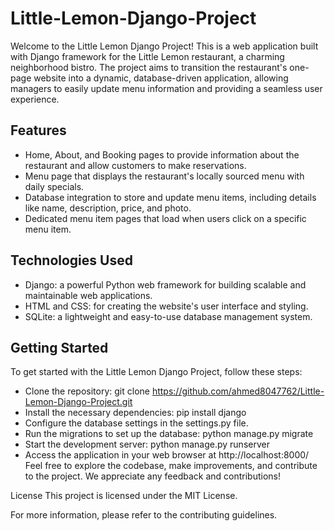 # Little-Lemon-Django-Project
Welcome to the Little Lemon Django Project! This is a web application built with Django framework for the Little Lemon restaurant, a charming neighborhood bistro. The project aims to transition the restaurant's one-page website into a dynamic, database-driven application, allowing managers to easily update menu information and providing a seamless user experience.

## Features
* Home, About, and Booking pages to provide information about the restaurant and allow customers to make reservations.
* Menu page that displays the restaurant's locally sourced menu with daily specials.
* Database integration to store and update menu items, including details like name, description, price, and photo.
* Dedicated menu item pages that load when users click on a specific menu item.
## Technologies Used
* Django: a powerful Python web framework for building scalable and maintainable web applications.
* HTML and CSS: for creating the website's user interface and styling.
* SQLite: a lightweight and easy-to-use database management system.
## Getting Started
To get started with the Little Lemon Django Project, follow these steps:

* Clone the repository: git clone https://github.com/ahmed8047762/Little-Lemon-Django-Project.git
* Install the necessary dependencies: pip install django
* Configure the database settings in the settings.py file.
* Run the migrations to set up the database: python manage.py migrate
* Start the development server: python manage.py runserver
* Access the application in your web browser at http://localhost:8000/
Feel free to explore the codebase, make improvements, and contribute to the project. We appreciate any feedback and contributions!

License
This project is licensed under the MIT License.

For more information, please refer to the contributing guidelines.
